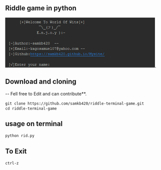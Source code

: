 ##  Riddle game in python


![How it looks](Docs_r/rid.png).
## Download and cloning
-- Fell free to Edit and can contribute**.
```
git clone https://github.com/samkb420/riddle-terminal-game.git
cd riddle-terminal-game

```
## usage on terminal
```
python rid.py
```
## To Exit
```
ctrl-z
```
